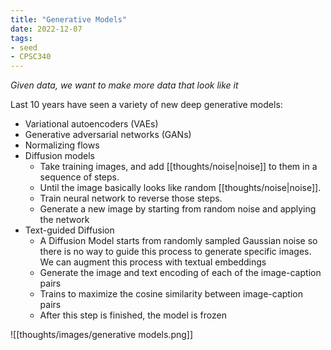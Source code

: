 ```yaml
---
title: "Generative Models"
date: 2022-12-07
tags:
- seed
- CPSC340
---
```


*Given data, we want to make more data that look like it*

Last 10 years have seen a variety of new deep generative models:
- Variational autoencoders (VAEs)
- Generative adversarial networks (GANs)
- Normalizing flows
- Diffusion models
	- Take training images, and add [[thoughts/noise|noise]] to them in a sequence of steps.
	- Until the image basically looks like random [[thoughts/noise|noise]].
	- Train neural network to reverse those steps.
	- Generate a new image by starting from random noise and applying the network
- Text-guided Diffusion
	- A Diffusion Model starts from randomly sampled Gaussian noise so there is no way to guide this process to generate specific images. We can augment this process with textual embeddings
	- Generate the image and text encoding of each of the image-caption pairs
	- Trains to maximize the cosine similarity between image-caption pairs
	- After this step is finished, the model is frozen

![[thoughts/images/generative models.png]]